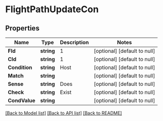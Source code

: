 # FlightPathUpdateCon

## Properties
Name | Type | Description | Notes
------------ | ------------- | ------------- | -------------
**FId** | **string** | 1 | [optional] [default to null]
**CId** | **string** | 1 | [optional] [default to null]
**Condition** | **string** | Host | [optional] [default to null]
**Match** | **string** |  | [optional] [default to null]
**Sense** | **string** | Does | [optional] [default to null]
**Check** | **string** | Exist | [optional] [default to null]
**CondValue** | **string** |  | [optional] [default to null]

[[Back to Model list]](../README.md#documentation-for-models) [[Back to API list]](../README.md#documentation-for-api-endpoints) [[Back to README]](../README.md)

